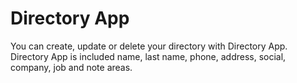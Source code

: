 # Directory App

You can create, update or delete your directory with Directory App. Directory App is included name, last name, phone, address, social, company, job and note areas.